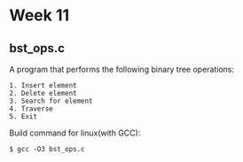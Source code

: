 # Week 11

## bst_ops.c

A program that performs the following binary tree operations:

```
1. Insert element
2. Delete element
3. Search for element
4. Traverse
5. Exit
```

Build command for linux(with GCC):

```shell
$ gcc -O3 bst_ops.c
```
